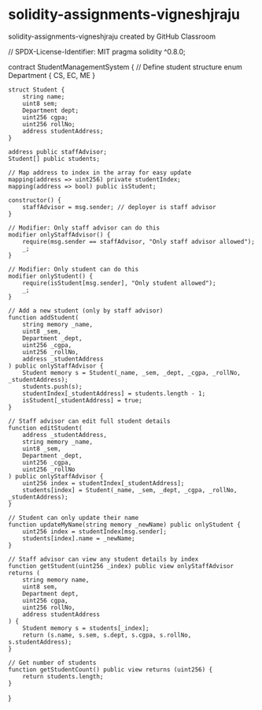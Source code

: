 # solidity-assignments-vigneshjraju
solidity-assignments-vigneshjraju created by GitHub Classroom

// SPDX-License-Identifier: MIT
pragma solidity ^0.8.0;

contract StudentManagementSystem {
    // Define student structure
    enum Department { CS, EC, ME }

    struct Student {
        string name;
        uint8 sem;
        Department dept;
        uint256 cgpa;
        uint256 rollNo;
        address studentAddress;
    }

    address public staffAdvisor;
    Student[] public students;

    // Map address to index in the array for easy update
    mapping(address => uint256) private studentIndex;
    mapping(address => bool) public isStudent;

    constructor() {
        staffAdvisor = msg.sender; // deployer is staff advisor
    }

    // Modifier: Only staff advisor can do this
    modifier onlyStaffAdvisor() {
        require(msg.sender == staffAdvisor, "Only staff advisor allowed");
        _;
    }

    // Modifier: Only student can do this
    modifier onlyStudent() {
        require(isStudent[msg.sender], "Only student allowed");
        _;
    }

    // Add a new student (only by staff advisor)
    function addStudent(
        string memory _name,
        uint8 _sem,
        Department _dept,
        uint256 _cgpa,
        uint256 _rollNo,
        address _studentAddress
    ) public onlyStaffAdvisor {
        Student memory s = Student(_name, _sem, _dept, _cgpa, _rollNo, _studentAddress);
        students.push(s);
        studentIndex[_studentAddress] = students.length - 1;
        isStudent[_studentAddress] = true;
    }

    // Staff advisor can edit full student details
    function editStudent(
        address _studentAddress,
        string memory _name,
        uint8 _sem,
        Department _dept,
        uint256 _cgpa,
        uint256 _rollNo
    ) public onlyStaffAdvisor {
        uint256 index = studentIndex[_studentAddress];
        students[index] = Student(_name, _sem, _dept, _cgpa, _rollNo, _studentAddress);
    }

    // Student can only update their name
    function updateMyName(string memory _newName) public onlyStudent {
        uint256 index = studentIndex[msg.sender];
        students[index].name = _newName;
    }

    // Staff advisor can view any student details by index
    function getStudent(uint256 _index) public view onlyStaffAdvisor returns (
        string memory name,
        uint8 sem,
        Department dept,
        uint256 cgpa,
        uint256 rollNo,
        address studentAddress
    ) {
        Student memory s = students[_index];
        return (s.name, s.sem, s.dept, s.cgpa, s.rollNo, s.studentAddress);
    }

    // Get number of students
    function getStudentCount() public view returns (uint256) {
        return students.length;
    }
}
